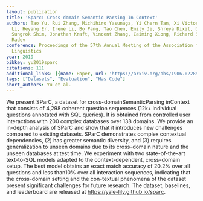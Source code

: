 ```yaml
---
layout: publication
title: 'Sparc: Cross-domain Semantic Parsing In Context'
authors: Tao Yu, Rui Zhang, Michihiro Yasunaga, Yi Chern Tan, Xi Victoria Lin, Suyi
  Li, Heyang Er, Irene Li, Bo Pang, Tao Chen, Emily Ji, Shreya Dixit, David Proctor,
  Sungrok Shim, Jonathan Kraft, Vincent Zhang, Caiming Xiong, Richard Socher, Dragomir
  Radev
conference: Proceedings of the 57th Annual Meeting of the Association for Computational
  Linguistics
year: 2019
bibkey: yu2019sparc
citations: 111
additional_links: [{name: Paper, url: 'https://arxiv.org/abs/1906.02285'}]
tags: ["Datasets", "Evaluation", "Has Code"]
short_authors: Yu et al.
---
```

We present SParC, a dataset for cross-domainSemanticParsing inContext that
consists of 4,298 coherent question sequences (12k+ individual questions
annotated with SQL queries). It is obtained from controlled user interactions
with 200 complex databases over 138 domains. We provide an in-depth analysis of
SParC and show that it introduces new challenges compared to existing datasets.
SParC demonstrates complex contextual dependencies, (2) has greater semantic
diversity, and (3) requires generalization to unseen domains due to its
cross-domain nature and the unseen databases at test time. We experiment with
two state-of-the-art text-to-SQL models adapted to the context-dependent,
cross-domain setup. The best model obtains an exact match accuracy of 20.2%
over all questions and less than10% over all interaction sequences, indicating
that the cross-domain setting and the con-textual phenomena of the dataset
present significant challenges for future research. The dataset, baselines, and
leaderboard are released at https://yale-lily.github.io/sparc.
